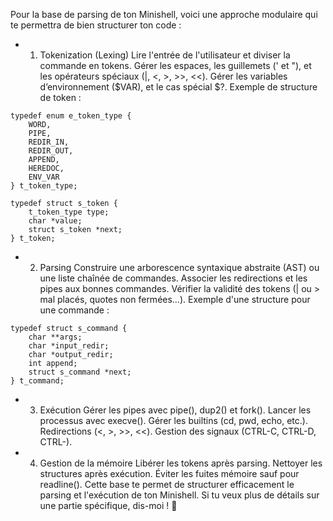 Pour la base de parsing de ton Minishell, voici une approche modulaire qui te permettra de bien structurer ton code :

 - 1. Tokenization (Lexing)
Lire l'entrée de l'utilisateur et diviser la commande en tokens.
Gérer les espaces, les guillemets (' et "), et les opérateurs spéciaux (|, <, >, >>, <<).
Gérer les variables d’environnement ($VAR), et le cas spécial $?.
Exemple de structure de token :

```
typedef enum e_token_type {
    WORD,
    PIPE,
    REDIR_IN,
    REDIR_OUT,
    APPEND,
    HEREDOC,
    ENV_VAR
} t_token_type;

typedef struct s_token {
    t_token_type type;
    char *value;
    struct s_token *next;
} t_token;
```

 - 2. Parsing
Construire une arborescence syntaxique abstraite (AST) ou une liste chaînée de commandes.
Associer les redirections et les pipes aux bonnes commandes.
Vérifier la validité des tokens (| ou > mal placés, quotes non fermées…).
Exemple d'une structure pour une commande :

```
typedef struct s_command {
    char **args;
    char *input_redir;
    char *output_redir;
    int append;
    struct s_command *next;
} t_command;
```
 - 3. Exécution
Gérer les pipes avec pipe(), dup2() et fork().
Lancer les processus avec execve().
Gérer les builtins (cd, pwd, echo, etc.).
Redirections (<, >, >>, <<).
Gestion des signaux (CTRL-C, CTRL-D, CTRL-\).

 - 4. Gestion de la mémoire
Libérer les tokens après parsing.
Nettoyer les structures après exécution.
Éviter les fuites mémoire sauf pour readline().
Cette base te permet de structurer efficacement le parsing et l'exécution de ton Minishell. Si tu veux plus de détails sur une partie spécifique, dis-moi ! 🚀